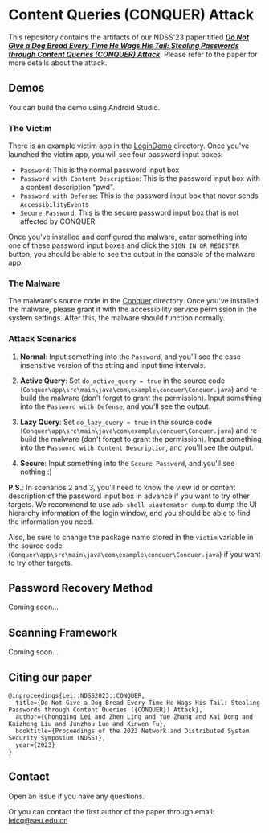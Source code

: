 # Content Queries (CONQUER) Attack 

This repository contains the artifacts of our NDSS'23 paper titled [***Do Not Give a Dog Bread Every Time He Wags His Tail: Stealing Passwords through Content Queries (CONQUER) Attack***](https://www.ndss-symposium.org/wp-content/uploads/2023/02/ndss2023_f5_paper.pdf). Please refer to the paper for more details about the attack.


## Demos
You can build the demo using Android Studio.

### The Victim
There is an example victim app in the [LoginDemo](./LoginDemo) directory. Once you've launched the victim app, you will see four password input boxes: 
* `Password`: This is the normal password input box
* `Password with Content Description`: This is the password input box with a content description "pwd".
* `Password with Defense`: This is the password input box that never sends `AccessibilityEvent`s
* `Secure Password`: This is the secure password input box that is not affected by CONQUER.

Once you've installed and configured the malware, enter something into one of these password input boxes and click the `SIGN IN OR REGISTER` button, you should be able to see the output in the console of the malware app.

### The Malware
The malware's source code in the [Conquer](./Conquer) directory. Once you've installed the malware, please grant it with the accessibility service permission in the system settings. After this, the malware should function normally.

### Attack Scenarios
1. **Normal**: Input something into the `Password`, and you'll see the case-insensitive version of the string and input time intervals.

2. **Active Query**: Set `do_active_query = true` in the source code (`Conquer\app\src\main\java\com\example\conquer\Conquer.java`) and re-build the malware (don't forget to grant the permission). Input something into the `Password with Defense`, and you'll see the output.

3. **Lazy Query**: Set `do_lazy_query = true` in the source code (`Conquer\app\src\main\java\com\example\conquer\Conquer.java`) and re-build the malware (don't forget to grant the permission). Input something into the `Password with Content Description`, and you'll see the output.

4. **Secure**: Input something into the `Secure Password`, and you'll see nothing :)

**P.S.**: In scenarios 2 and 3, you'll need to know the view id or content description of the password input box in advance if you want to try other targets. We recommend to use `adb shell uiautomator dump` to dump the UI hierarchy information of the login window, and you should be able to find the information you need.

Also, be sure to change the package name stored in the `victim` variable in the source code (`Conquer\app\src\main\java\com\example\conquer\Conquer.java`) if you want to try other targets.

## Password Recovery Method
Coming soon...

## Scanning Framework
Coming soon...

## Citing our paper
```
@inproceedings{Lei::NDSS2023::CONQUER,
  title={Do Not Give a Dog Bread Every Time He Wags His Tail: Stealing Passwords through Content Queries ({CONQUER}) Attack},
  author={Chongqing Lei and Zhen Ling and Yue Zhang and Kai Dong and Kaizheng Liu and Junzhou Luo and Xinwen Fu},
  booktitle={Proceedings of the 2023 Network and Distributed System Security Symposium (NDSS)},
  year={2023}
}
```

## Contact
Open an issue if you have any questions.

Or you can contact the first author of the paper through email: leicq@seu.edu.cn